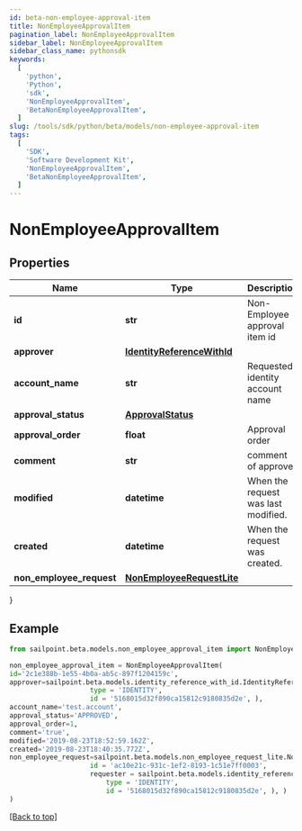 ```yaml
---
id: beta-non-employee-approval-item
title: NonEmployeeApprovalItem
pagination_label: NonEmployeeApprovalItem
sidebar_label: NonEmployeeApprovalItem
sidebar_class_name: pythonsdk
keywords:
  [
    'python',
    'Python',
    'sdk',
    'NonEmployeeApprovalItem',
    'BetaNonEmployeeApprovalItem',
  ]
slug: /tools/sdk/python/beta/models/non-employee-approval-item
tags:
  [
    'SDK',
    'Software Development Kit',
    'NonEmployeeApprovalItem',
    'BetaNonEmployeeApprovalItem',
  ]
---
```


# NonEmployeeApprovalItem

## Properties

| Name | Type | Description | Notes |
| --- | --- | --- | --- |
| **id** | **str** | Non-Employee approval item id | [optional] |
| **approver** | [**IdentityReferenceWithId**](identity-reference-with-id) |  | [optional] |
| **account_name** | **str** | Requested identity account name | [optional] |
| **approval_status** | [**ApprovalStatus**](approval-status) |  | [optional] |
| **approval_order** | **float** | Approval order | [optional] |
| **comment** | **str** | comment of approver | [optional] |
| **modified** | **datetime** | When the request was last modified. | [optional] |
| **created** | **datetime** | When the request was created. | [optional] |
| **non_employee_request** | [**NonEmployeeRequestLite**](non-employee-request-lite) |  | [optional] |

}

## Example

```python
from sailpoint.beta.models.non_employee_approval_item import NonEmployeeApprovalItem

non_employee_approval_item = NonEmployeeApprovalItem(
id='2c1e388b-1e55-4b0a-ab5c-897f1204159c',
approver=sailpoint.beta.models.identity_reference_with_id.IdentityReferenceWithId(
                    type = 'IDENTITY',
                    id = '5168015d32f890ca15812c9180835d2e', ),
account_name='test.account',
approval_status='APPROVED',
approval_order=1,
comment='true',
modified='2019-08-23T18:52:59.162Z',
created='2019-08-23T18:40:35.772Z',
non_employee_request=sailpoint.beta.models.non_employee_request_lite.NonEmployeeRequestLite(
                    id = 'ac10e21c-931c-1ef2-8193-1c51e7ff0003',
                    requester = sailpoint.beta.models.identity_reference_with_id.IdentityReferenceWithId(
                        type = 'IDENTITY',
                        id = '5168015d32f890ca15812c9180835d2e', ), )
)

```

[[Back to top]](#)
